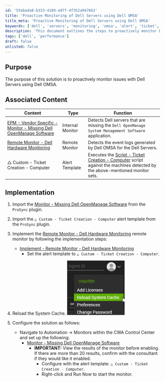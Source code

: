 ```yaml
---
id: '55ebada8-b333-4109-a97f-4f352a947662'
title: 'Proactive Monitoring of Dell Servers using Dell OMSA'
title_meta: 'Proactive Monitoring of Dell Servers using Dell OMSA'
keywords: ['dell', 'servers', 'monitoring', 'omsa', 'alert', 'ticket', 'event', 'cache']
description: 'This document outlines the steps to proactively monitor Dell Servers using Dell OpenManage System Management Software (OMSA). It includes details on associated content for monitoring, alert templates, and implementation instructions for setting up the necessary monitors to ensure optimal performance and issue detection.'
tags: ['dell', 'performance']
draft: false
unlisted: false
---
```


## Purpose

The purpose of this solution is to proactively monitor issues with Dell Servers using Dell OMSA.

## Associated Content

| Content                                                                                         | Type            | Function                                                                                                      |
|-------------------------------------------------------------------------------------------------|-----------------|--------------------------------------------------------------------------------------------------------------|
| [EPM - Vendor Specific - Monitor - Missing Dell OpenManage Software](<../cwa/monitors/Missing Dell OpenManage Software.md>) | Internal Monitor | Detects Dell servers that are missing the `Dell OpenManage System Management Software` application.          |
| [Remote Monitor - Dell Hardware Monitoring](<../cwa/monitors/Dell Hardware Monitoring.md>)   | Remote Monitor   | Detects the event logs generated by Dell OMSA for the Dell Servers.                                        |
| △ Custom - Ticket Creation - Computer                                                           | Alert Template   | Executes the [Script - Ticket Creation - Computer](<../cwa/scripts/Ticket Creation - Computer.md>) script against the machines detected by the above-mentioned monitor sets. |

## Implementation

1. Import the [Monitor - Missing Dell OpenManage Software](<../cwa/monitors/Missing Dell OpenManage Software.md>) from the `ProSync` plugin.

2. Import the `△ Custom - Ticket Creation - Computer` alert template from the `ProSync` plugin.

3. Implement the [Remote Monitor - Dell Hardware Monitoring](<../cwa/monitors/Dell Hardware Monitoring.md>) remote monitor by following the implementation steps:
   - [Implement - Remote Monitor - Dell Hardware Monitoring](<../cwa/monitors/Dell Hardware Monitoring.md>)
     - Set the alert template to `△ Custom - Ticket Creation - Computer`.

4. Reload the System Cache.
   ![System Cache](../../static/img/Dell-Servers-Monitoring/image_1.png)

5. Configure the solution as follows:
   - Navigate to Automation → Monitors within the CWA Control Center and set up the following:
     - [Monitor - Missing Dell OpenManage Software](<../cwa/monitors/Missing Dell OpenManage Software.md>)  
       - **IMPORTANT:** View the results of the monitor before enabling. If there are more than 20 results, confirm with the consultant if they would like it enabled.
         - Configure with the alert template: `△ Custom - Ticket Creation - Computer`.
         - Right-click and Run Now to start the monitor.

